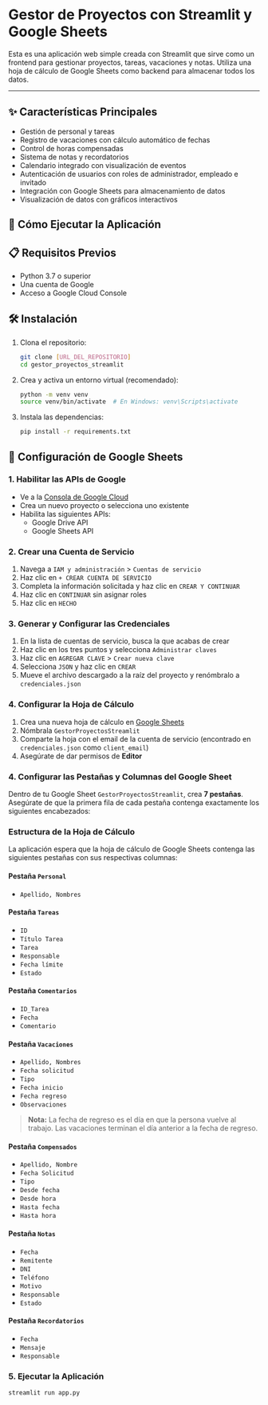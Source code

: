 # Gestor de Proyectos con Streamlit y Google Sheets

Esta es una aplicación web simple creada con Streamlit que sirve como un frontend para gestionar proyectos, tareas, vacaciones y notas. Utiliza una hoja de cálculo de Google Sheets como backend para almacenar todos los datos.

---

## ✨ Características Principales

- Gestión de personal y tareas
- Registro de vacaciones con cálculo automático de fechas
- Control de horas compensadas
- Sistema de notas y recordatorios
- Calendario integrado con visualización de eventos
- Autenticación de usuarios con roles de administrador, empleado e invitado
- Integración con Google Sheets para almacenamiento de datos
- Visualización de datos con gráficos interactivos

## 🚀 Cómo Ejecutar la Aplicación

## 📋 Requisitos Previos

- Python 3.7 o superior
- Una cuenta de Google
- Acceso a Google Cloud Console

## 🛠️ Instalación

1. Clona el repositorio:

   ```bash
   git clone [URL_DEL_REPOSITORIO]
   cd gestor_proyectos_streamlit
   ```

2. Crea y activa un entorno virtual (recomendado):

   ```bash
   python -m venv venv
   source venv/bin/activate  # En Windows: venv\Scripts\activate
   ```

3. Instala las dependencias:

   ```bash
   pip install -r requirements.txt
   ```

## 🔑 Configuración de Google Sheets

### 1. Habilitar las APIs de Google

- Ve a la [Consola de Google Cloud](https://console.cloud.google.com/)
- Crea un nuevo proyecto o selecciona uno existente
- Habilita las siguientes APIs:
  - Google Drive API
  - Google Sheets API

### 2. Crear una Cuenta de Servicio

1. Navega a `IAM y administración` > `Cuentas de servicio`
2. Haz clic en `+ CREAR CUENTA DE SERVICIO`
3. Completa la información solicitada y haz clic en `CREAR Y CONTINUAR`
4. Haz clic en `CONTINUAR` sin asignar roles
5. Haz clic en `HECHO`

### 3. Generar y Configurar las Credenciales

1. En la lista de cuentas de servicio, busca la que acabas de crear
2. Haz clic en los tres puntos y selecciona `Administrar claves`
3. Haz clic en `AGREGAR CLAVE` > `Crear nueva clave`
4. Selecciona `JSON` y haz clic en `CREAR`
5. Mueve el archivo descargado a la raíz del proyecto y renómbralo a `credenciales.json`

### 4. Configurar la Hoja de Cálculo

1. Crea una nueva hoja de cálculo en [Google Sheets](https://sheets.google.com)
2. Nómbrala `GestorProyectosStreamlit`
3. Comparte la hoja con el email de la cuenta de servicio (encontrado en `credenciales.json` como `client_email`)
4. Asegúrate de dar permisos de **Editor**

### 4. Configurar las Pestañas y Columnas del Google Sheet

Dentro de tu Google Sheet `GestorProyectosStreamlit`, crea **7 pestañas**. Asegúrate de que la primera fila de cada pestaña contenga exactamente los siguientes encabezados:

### Estructura de la Hoja de Cálculo

La aplicación espera que la hoja de cálculo de Google Sheets contenga las siguientes pestañas con sus respectivas columnas:

#### Pestaña `Personal`

- `Apellido, Nombres`

#### Pestaña `Tareas`

- `ID`
- `Título Tarea`
- `Tarea`
- `Responsable`
- `Fecha límite`
- `Estado`

#### Pestaña `Comentarios`

- `ID_Tarea`
- `Fecha`
- `Comentario`

#### Pestaña `Vacaciones`

- `Apellido, Nombres`
- `Fecha solicitud`
- `Tipo`
- `Fecha inicio`
- `Fecha regreso`
- `Observaciones`

> **Nota:** La fecha de regreso es el día en que la persona vuelve al trabajo. Las vacaciones terminan el día anterior a la fecha de regreso.

#### Pestaña `Compensados`

- `Apellido, Nombre`
- `Fecha Solicitud`
- `Tipo`
- `Desde fecha`
- `Desde hora`
- `Hasta fecha`
- `Hasta hora`

#### Pestaña `Notas`

- `Fecha`
- `Remitente`
- `DNI`
- `Teléfono`
- `Motivo`
- `Responsable`
- `Estado`

#### Pestaña `Recordatorios`

- `Fecha`
- `Mensaje`
- `Responsable`

### 5. Ejecutar la Aplicación

```bash
streamlit run app.py
```
